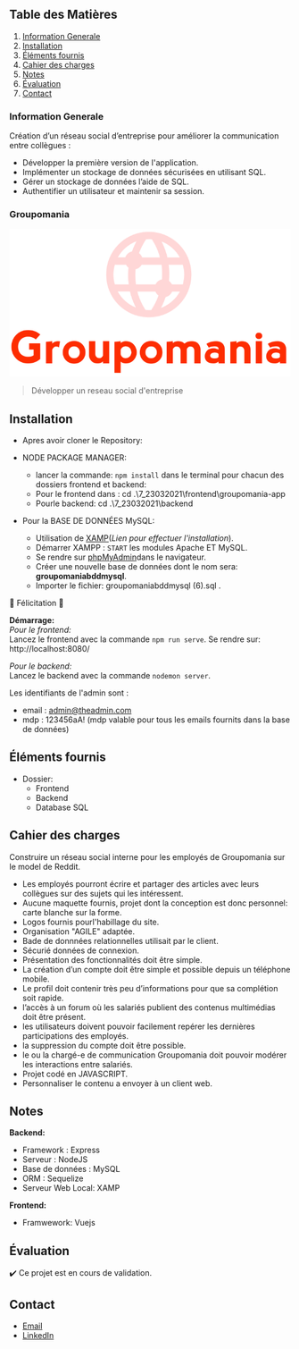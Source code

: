 ## Table des Matières
1. [Information Generale](#Information-Generale)
2. [Installation](#Installation)
3. [Éléments fournis](#Éléments-fournis)
4. [Cahier des charges](#Cahier-des-charges)
5. [Notes](#Notes)
6. [Évaluation](#Évaluation)
7. [Contact](#Contact)


### Information Generale
Création d’un réseau social d’entreprise pour améliorer la communication entre collègues : 
* Développer la première version de l'application.
* Implémenter un stockage de données sécurisées en utilisant SQL.
* Gérer un stockage de données l’aide de SQL.
* Authentifier un utilisateur et maintenir sa session.


### Groupomania

![Image text](https://github.com/John-Gate/7_23032021/blob/main/frontend/groupomania-app/src/assets/logos/icon-above-font-resize.png)
>Développer un reseau social d'entreprise
 

## Installation
- Apres avoir cloner le Repository:

- NODE PACKAGE MANAGER: 
    - lancer la commande: `npm install` dans le terminal pour chacun des dossiers frontend et backend:
    - Pour le frontend dans : cd .\7_23032021\frontend\groupomania-app  
    - Pourle backend: cd .\7_23032021\backend

- Pour la BASE DE DONNÉES MySQL:
    - Utilisation de [XAMP](https://www.apachefriends.org/fr/index.html)(*Lien pour effectuer l'installation*).
    - Démarrer XAMPP : `START` les modules Apache ET MySQL.
    - Se rendre sur [phpMyAdmin](http://localhost/phpmyadmin/index.php)dans le navigateur.
    - Créer une nouvelle base de données dont le nom sera:  **groupomaniabddmysql**.
    - Importer le fichier: groupomaniabddmysql (6).sql .

:partying_face: Félicitation :partying_face:


**Démarrage:**  
*Pour le frontend:*  
  Lancez le frontend avec la commande ``npm run serve``.
  Se rendre sur: http://localhost:8080/

*Pour le backend:*  
  Lancez le backend avec la commande ``nodemon server``.
  
Les identifiants de l'admin sont :
- email : admin@theadmin.com
- mdp : 123456aA! (mdp valable pour tous les emails fournits dans la base de données)

 
## Éléments fournis
 * Dossier:
    - Frontend 
    - Backend
    - Database SQL


##  Cahier des charges
Construire un réseau social interne pour les employés de Groupomania sur le model de Reddit.
* Les employés pourront écrire et partager des articles avec leurs collègues sur des sujets qui les intéressent.
* Aucune maquette fournis, projet dont la conception est donc personnel: carte blanche sur la forme.
* Logos fournis pourl'habillage du site.
* Organisation "AGILE" adaptée.
* Bade de donnnées relationnelles utilisait par le client.
* Sécurié données de connexion.
* Présentation des fonctionnalités doit être simple.
* La création d’un compte doit être simple et possible depuis un téléphone mobile.
* Le profil doit contenir très peu d’informations pour que sa complétion soit rapide.
* l’accès à un forum où les salariés publient des contenus multimédias doit être présent.
* les utilisateurs doivent pouvoir facilement repérer les dernières participations des employés.
* la suppression du compte doit être possible.
* le ou la chargé-e de communication Groupomania doit pouvoir modérer les interactions entre salariés.
* Projet codé en JAVASCRIPT.
* Personnaliser le contenu a envoyer à un client web.


## Notes
**Backend:**
 * Framework : Express
 * Serveur : NodeJS
 * Base de données : MySQL
 * ORM : Sequelize
 * Serveur Web Local: XAMP
  
**Frontend:**
 * Framwework: Vuejs


## Évaluation
:heavy_check_mark: Ce projet est en cours de validation.


## Contact
* [Email](mailto:barrierejc@live.fr?subject=[GitHub]%20Source%20Han%20Sans)
* [LinkedIn](https://linkedin.com/in/jean-christian-barriere)






